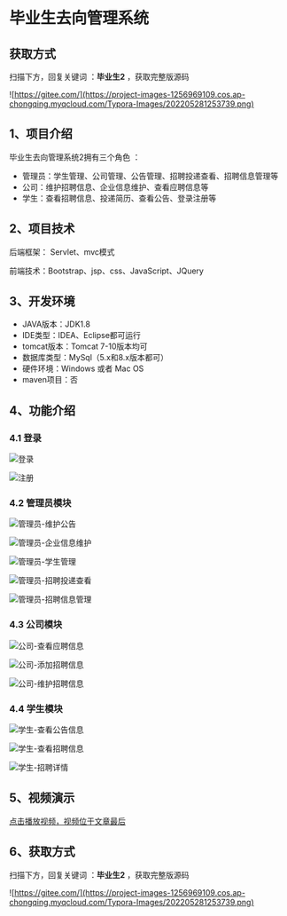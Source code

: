# 毕业生去向管理系统

## 获取方式

扫描下方，回复关键词  ：**毕业生2** ，获取完整版源码

![https://gitee.com/](https://project-images-1256969109.cos.ap-chongqing.myqcloud.com/Typora-Images/202205281253739.png)

## 1、项目介绍

毕业生去向管理系统2拥有三个角色 ：

- 管理员：学生管理、公司管理、公告管理、招聘投递查看、招聘信息管理等
- 公司：维护招聘信息、企业信息维护、查看应聘信息等
- 学生：查看招聘信息、投递简历、查看公告、登录注册等


## 2、项目技术

后端框架： Servlet、mvc模式

前端技术：Bootstrap、jsp、css、JavaScript、JQuery

## 3、开发环境

- JAVA版本：JDK1.8
- IDE类型：IDEA、Eclipse都可运行
- tomcat版本：Tomcat 7-10版本均可
- 数据库类型：MySql（5.x和8.x版本都可） 
- 硬件环境：Windows 或者 Mac OS
- maven项目：否


## 4、功能介绍

### 4.1 登录

![登录](https://project-images-1256969109.cos.ap-chongqing.myqcloud.com/Typora-Images/202207200031456.jpg)

![注册](https://project-images-1256969109.cos.ap-chongqing.myqcloud.com/Typora-Images/202207200031015.jpg)

### 4.2 管理员模块

![管理员-维护公告](https://project-images-1256969109.cos.ap-chongqing.myqcloud.com/Typora-Images/202207200031550.jpg)

![管理员-企业信息维护](https://project-images-1256969109.cos.ap-chongqing.myqcloud.com/Typora-Images/202207200031285.jpg)

![管理员-学生管理](https://project-images-1256969109.cos.ap-chongqing.myqcloud.com/Typora-Images/202207200031346.jpg)

![管理员-招聘投递查看](https://project-images-1256969109.cos.ap-chongqing.myqcloud.com/Typora-Images/202207200031455.jpg)

![管理员-招聘信息管理](https://project-images-1256969109.cos.ap-chongqing.myqcloud.com/Typora-Images/202207200031941.jpg)

### 4.3 公司模块

![公司-查看应聘信息](https://project-images-1256969109.cos.ap-chongqing.myqcloud.com/Typora-Images/202207200032953.jpg)

![公司-添加招聘信息](https://project-images-1256969109.cos.ap-chongqing.myqcloud.com/Typora-Images/202207200032843.jpg)

![公司-维护招聘信息](https://project-images-1256969109.cos.ap-chongqing.myqcloud.com/Typora-Images/202207200032851.jpg)

### 4.4 学生模块

![学生-查看公告信息](https://project-images-1256969109.cos.ap-chongqing.myqcloud.com/Typora-Images/202207200032263.jpg)

![学生-查看招聘信息](https://project-images-1256969109.cos.ap-chongqing.myqcloud.com/Typora-Images/202207200032641.jpg)

![学生-招聘详情](https://project-images-1256969109.cos.ap-chongqing.myqcloud.com/Typora-Images/202207200032455.jpg)

## 5、视频演示

[点击播放视频，视频位于文章最后](输入链接)

## 6、获取方式

扫描下方，回复关键词  ：**毕业生2** ，获取完整版源码



![https://gitee.com/](https://project-images-1256969109.cos.ap-chongqing.myqcloud.com/Typora-Images/202205281253739.png)


